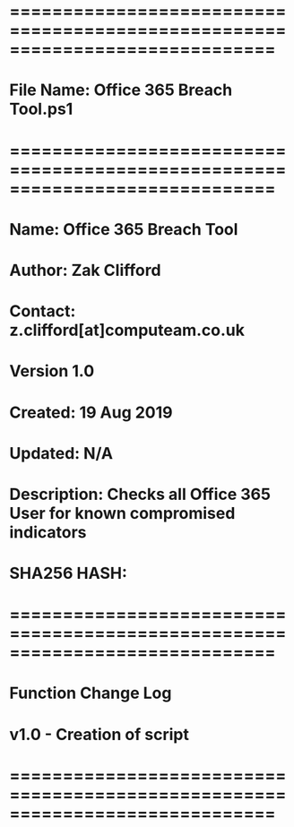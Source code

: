 # =============================================================================
# File Name: Office 365 Breach Tool.ps1
# =============================================================================
# Name: Office 365 Breach Tool
# Author: Zak Clifford 
# Contact:  z.clifford[at]computeam.co.uk
# Version 1.0
# Created: 19 Aug 2019
# Updated: N/A
# Description: Checks all Office 365 User for known compromised indicators
# SHA256 HASH: 
# =============================================================================
# Function Change Log
# v1.0 - Creation of script
# =============================================================================
